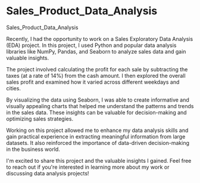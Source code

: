 # Sales_Product_Data_Analysis
Sales_Product_Data_Analysis

Recently, I had the opportunity to work on a Sales Exploratory Data Analysis (EDA) project. In this project, I used Python and popular data analysis libraries like NumPy, Pandas, and Seaborn to analyze sales data and gain valuable insights.

The project involved calculating the profit for each sale by subtracting the taxes (at a rate of 14%) from the cash amount. I then explored the overall sales profit and examined how it varied across different weekdays and cities.

By visualizing the data using Seaborn, I was able to create informative and visually appealing charts that helped me understand the patterns and trends in the sales data. These insights can be valuable for decision-making and optimizing sales strategies.

Working on this project allowed me to enhance my data analysis skills and gain practical experience in extracting meaningful information from large datasets. It also reinforced the importance of data-driven decision-making in the business world.

I'm excited to share this project and the valuable insights I gained. Feel free to reach out if you're interested in learning more about my work or discussing data analysis projects!
